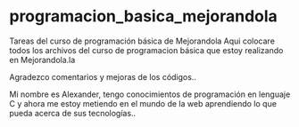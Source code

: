 programacion_basica_mejorandola
===============================

Tareas del curso de programación básica de Mejorandola
Aqui colocare todos los archivos del curso de programacion básica que estoy realizando en Mejorandola.la

Agradezco comentarios y mejoras de los códigos..

Mi nombre es Alexander, tengo conocimientos de programación en lenguaje C y ahora me estoy metiendo en el mundo de la web aprendiendo lo que pueda acerca de sus tecnologías..

